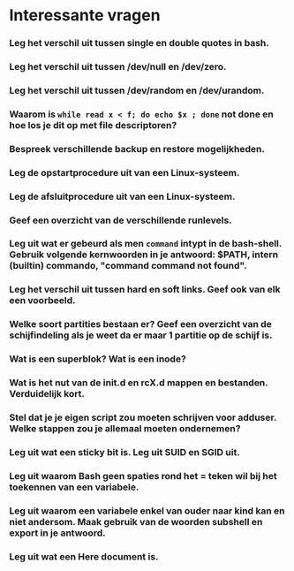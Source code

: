 # Interessante vragen

### Leg het verschil uit tussen single en double quotes in bash. 

### Leg het verschil uit tussen /dev/null en /dev/zero.

### Leg het verschil uit tussen /dev/random en /dev/urandom.

### Waarom is `while read x < f; do echo $x ; done` **not done** en hoe los je dit op met file descriptoren?

### Bespreek verschillende backup en restore mogelijkheden.

### Leg de opstartprocedure uit van een Linux-systeem.

### Leg de afsluitprocedure uit van een Linux-systeem.

### Geef een overzicht van de verschillende runlevels.

### Leg uit wat er gebeurd als men `command` intypt in de bash-shell. Gebruik volgende kernwoorden in je antwoord: $PATH, intern (builtin) commando, "command command not found".

### Leg het verschil uit tussen hard en soft links. Geef ook van elk een voorbeeld.

### Welke soort partities bestaan er? Geef een overzicht van de schijfindeling als je weet da er maar 1 partitie op de schijf is.

### Wat is een superblok? Wat is een inode?

### Wat is het nut van de init.d en rcX.d mappen en bestanden. Verduidelijk kort. 

### Stel dat je je eigen script zou moeten schrijven voor adduser. Welke stappen zou je allemaal moeten ondernemen?

### Leg uit wat een sticky bit is. Leg uit SUID en SGID uit.

### Leg uit waarom Bash geen spaties rond het = teken wil bij het toekennen van een variabele. 

### Leg uit waarom een variabele enkel van ouder naar kind kan en niet andersom. Maak gebruik van de woorden subshell en export in je antwoord.

### Leg uit wat een Here document is.



